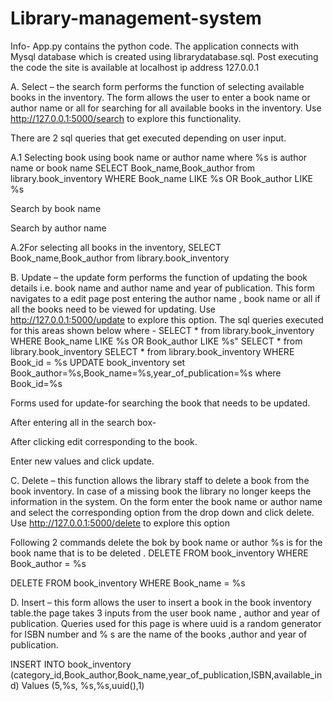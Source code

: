 # Library-management-system
Info-
App.py contains the python code.
The application connects with Mysql database which is created using librarydatabase.sql.
Post executing the code the site is available at localhost ip address 127.0.0.1


A.	Select – the search form performs the function of selecting available books in the inventory. The form allows the user to enter a book name or author name or all for searching for all available books in the inventory. Use http://127.0.0.1:5000/search to explore this functionality.



 
There are 2 sql queries that get executed depending on user input.

A.1 Selecting book using book name or author name where %s is author name or book name
SELECT Book_name,Book_author from library.book_inventory WHERE Book_name LIKE %s OR Book_author LIKE %s 

Search by book name
 

Search by author name
 



A.2For selecting all books in the inventory,
SELECT Book_name,Book_author from library.book_inventory

 


B.	Update – the update form performs the function of updating the book details i.e. book name and author name and year of publication. This form navigates to a edit page post entering the author name , book name or all if all the books need to be  viewed for updating. Use http://127.0.0.1:5000/update to explore this option.
The sql queries executed for this areas shown below where -
SELECT * from library.book_inventory WHERE Book_name LIKE %s OR Book_author LIKE %s"
SELECT * from library.book_inventory
SELECT * from library.book_inventory WHERE Book_id = %s
UPDATE book_inventory set Book_author=%s,Book_name=%s,year_of_publication=%s where Book_id=%s


Forms used for update-for searching the book that needs to be updated.
 
After entering all in the search box-

 

After clicking edit corresponding to the book.

 

Enter new values and click update.



C.	Delete – this function allows the library staff to delete a book from the book inventory. In case of a missing book the library no longer keeps the information in the system. On the form enter the book name or author name and select the corresponding option from the drop down and click delete. Use http://127.0.0.1:5000/delete to explore this option

Following 2 commands delete the bok by book name or author %s is for the book name that is to be deleted . 
DELETE FROM book_inventory WHERE Book_author = %s

DELETE FROM book_inventory WHERE Book_name = %s
 
D.	Insert – this form allows the user to insert  a book in the book inventory table.the page takes 3 inputs from the user book name , author and year of publication. Queries used for this page is where uuid is a random generator for ISBN number and % s are the name of the books ,author and year of publication.
   
INSERT INTO book_inventory (category_id,Book_author,Book_name,year_of_publication,ISBN,available_ind) Values (5,%s, %s,%s,uuid(),1)
 
            

